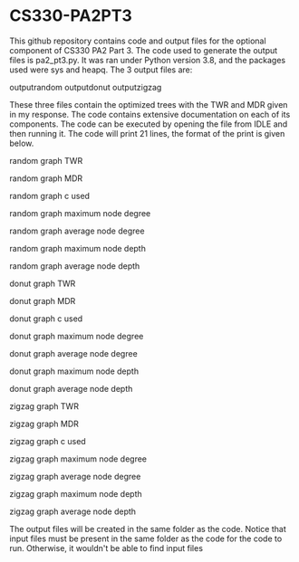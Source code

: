# CS330-PA2PT3
This github repository contains code and output files for the optional component of CS330 PA2 Part 3. The code used to generate the output files is pa2_pt3.py. It was ran under Python version 3.8, and the packages used were sys and heapq. The 3 output files are:

outputrandom
outputdonut
outputzigzag

These three files contain the optimized trees with the TWR and MDR given in my response. The code contains extensive documentation on each of its components. The code can be executed by opening the file from IDLE and then running it. The code will print 21 lines, the format of the print is given below.

random graph TWR

random graph MDR

random graph c used

random graph maximum node degree

random graph average node degree

random graph maximum node depth

random graph average node depth

donut graph TWR

donut graph MDR

donut graph c used

donut graph maximum node degree

donut graph average node degree

donut graph maximum node depth

donut graph average node depth

zigzag graph TWR

zigzag graph MDR

zigzag graph c used

zigzag graph maximum node degree

zigzag graph average node degree

zigzag graph maximum node depth

zigzag graph average node depth

The output files will be created in the same folder as the code. Notice that input files must be present in the same folder as the code for the code to run. Otherwise, it wouldn't be able to find input files
